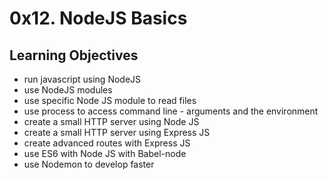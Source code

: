 # 0x12. NodeJS Basics

## Learning Objectives

- run javascript using NodeJS
- use NodeJS modules
- use specific Node JS module to read files
- use process to access command line - arguments and the environment
- create a small HTTP server using Node JS
- create a small HTTP server using Express JS
- create advanced routes with Express JS
- use ES6 with Node JS with Babel-node
- use Nodemon to develop faster